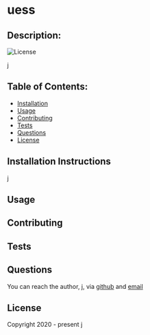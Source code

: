 # uess
## Description:  
![License](https://img.shields.io/badge/license-MIT-brightgreen)

j

    
## Table of Contents:
* [Installation](#installation-instructions)
* [Usage](#usage)
* [Contributing](#contributing)
* [Tests](#tests)
* [Questions](#questions)
* [License](#license-info)

## Installation Instructions
j

## Usage

## Contributing

## Tests

## Questions
You can reach the author, j,  via [github](http://github.com/j) and [email](mailto:j)

## License
Copyright 2020 - present j
